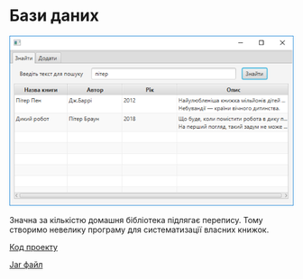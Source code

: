 # Бази даних

![Скріншот](/images/chapter22.png)

Значна за кількістю домашня бібліотека підлягає перепису. Тому створимо невелику
програму для систематизації власних книжок.

[Код проекту](https://github.com/atmp-if/javafx/tree/project/Library)

[Jar файл](https://github.com/atmp-if/javafx/releases/latest/download/Library.jar)
